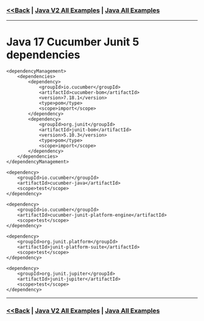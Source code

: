 ### [<<Back](../README.md) | [Java V2 All Examples](https://github.com/avinashbabudonthu/java/blob/master/java-v2/README.md) | [Java All Examples](https://github.com/avinashbabudonthu/java/blob/master/README.md)
------
# Java 17 Cucumber Junit 5 dependencies
```
<dependencyManagement>
    <dependencies>
        <dependency>
            <groupId>io.cucumber</groupId>
            <artifactId>cucumber-bom</artifactId>
            <version>7.18.1</version>
            <type>pom</type>
            <scope>import</scope>
        </dependency>
        <dependency>
            <groupId>org.junit</groupId>
            <artifactId>junit-bom</artifactId>
            <version>5.10.3</version>
            <type>pom</type>
            <scope>import</scope>
        </dependency>
    </dependencies>
</dependencyManagement>

<dependency>
    <groupId>io.cucumber</groupId>
    <artifactId>cucumber-java</artifactId>
    <scope>test</scope>
</dependency>

<dependency>
    <groupId>io.cucumber</groupId>
    <artifactId>cucumber-junit-platform-engine</artifactId>
    <scope>test</scope>
</dependency>

<dependency>
    <groupId>org.junit.platform</groupId>
    <artifactId>junit-platform-suite</artifactId>
    <scope>test</scope>
</dependency>

<dependency>
    <groupId>org.junit.jupiter</groupId>
    <artifactId>junit-jupiter</artifactId>
    <scope>test</scope>
</dependency>
```
------
### [<<Back](../README.md) | [Java V2 All Examples](https://github.com/avinashbabudonthu/java/blob/master/java-v2/README.md) | [Java All Examples](https://github.com/avinashbabudonthu/java/blob/master/README.md)